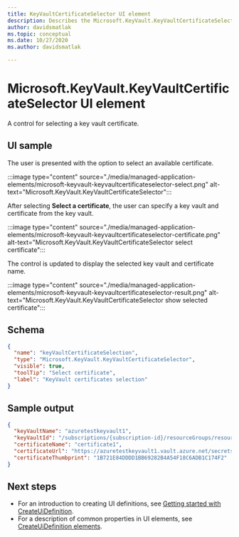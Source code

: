 ```yaml
---
title: KeyVaultCertificateSelector UI element
description: Describes the Microsoft.KeyVault.KeyVaultCertificateSelector UI element for Azure portal.
author: davidsmatlak
ms.topic: conceptual
ms.date: 10/27/2020
ms.author: davidsmatlak

---
```

# Microsoft.KeyVault.KeyVaultCertificateSelector UI element

A control for selecting a key vault certificate.

## UI sample

The user is presented with the option to select an available certificate.

:::image type="content" source="./media/managed-application-elements/microsoft-keyvault-keyvaultcertificateselector-select.png" alt-text="Microsoft.KeyVault.KeyVaultCertificateSelector":::

After selecting **Select a certificate**, the user can specify a key vault and certificate from the key vault.

:::image type="content" source="./media/managed-application-elements/microsoft-keyvault-keyvaultcertificateselector-certificate.png" alt-text="Microsoft.KeyVault.KeyVaultCertificateSelector select certificate":::

The control is updated to display the selected key vault and certificate name.

:::image type="content" source="./media/managed-application-elements/microsoft-keyvault-keyvaultcertificateselector-result.png" alt-text="Microsoft.KeyVault.KeyVaultCertificateSelector show selected certificate":::

## Schema

```json
{
  "name": "keyVaultCertificateSelection",
  "type": "Microsoft.KeyVault.KeyVaultCertificateSelector",
  "visible": true,
  "toolTip": "Select certificate",
  "label": "KeyVault certificates selection"
}
```

## Sample output

```json
{
  "keyVaultName": "azuretestkeyvault1",
  "keyVaultId": "/subscriptions/{subscription-id}/resourceGroups/resourcegroup1/providers/Microsoft.KeyVault/vaults/azuretestkeyvault1",
  "certificateName": "certificate1",
  "certificateUrl": "https://azuretestkeyvault1.vault.azure.net/secrets/certificate1/{id}",
  "certificateThumbprint": "1B721E84DDDD1BB69282B4A54F18C6ADB1C174F2"
}
```

## Next steps

* For an introduction to creating UI definitions, see [Getting started with CreateUiDefinition](create-uidefinition-overview.md).
* For a description of common properties in UI elements, see [CreateUiDefinition elements](create-uidefinition-elements.md).
